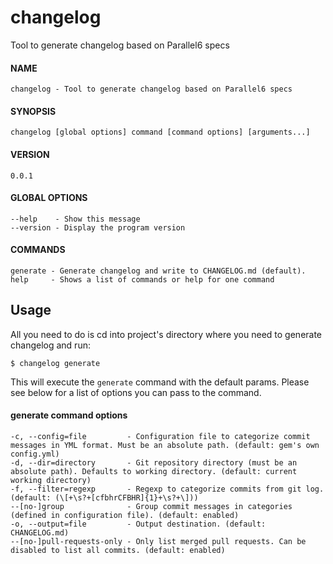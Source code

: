 # changelog

Tool to generate changelog based on Parallel6 specs

#### NAME
    changelog - Tool to generate changelog based on Parallel6 specs

#### SYNOPSIS
    changelog [global options] command [command options] [arguments...]

#### VERSION
    0.0.1

#### GLOBAL OPTIONS
    --help    - Show this message
    --version - Display the program version

#### COMMANDS
    generate - Generate changelog and write to CHANGELOG.md (default).
    help     - Shows a list of commands or help for one command


## Usage

All you need to do is cd into project's directory where you need to generate
changelog and run:

```
$ changelog generate
```

This will execute the `generate` command with the default params. Please see below
for a list of options you can pass to the command.

#### generate command options
    -c, --config=file         - Configuration file to categorize commit messages in YML format. Must be an absolute path. (default: gem's own config.yml)
    -d, --dir=directory       - Git repository directory (must be an absolute path). Defaults to working directory. (default: current working directory)
    -f, --filter=regexp       - Regexp to categorize commits from git log. (default: (\[+\s?+[cfbhrCFBHR]{1}+\s?+\]))
    --[no-]group              - Group commit messages in categories (defined in configuration file). (default: enabled)
    -o, --output=file         - Output destination. (default: CHANGELOG.md)
    --[no-]pull-requests-only - Only list merged pull requests. Can be disabled to list all commits. (default: enabled)
